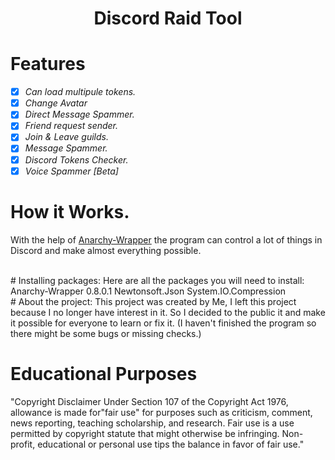 
<h1 align="center">Discord Raid Tool</h1>

# Features

- [x] *Can load multipule tokens.*
- [x] *Change Avatar*
- [x] *Direct Message Spammer.*
- [x] *Friend request sender.*
- [x] *Join & Leave guilds.*
- [x] *Message Spammer.*
- [x] *Discord Tokens Checker.*
- [x] *Voice Spammer [Beta]*
               
# How it Works.
With the help of [Anarchy-Wrapper](https://www.nuget.org/packages/Anarchy-wrapper/) the program can control a lot of things in Discord and make almost everything possible.

<br>
# Installing packages:
Here are all the packages you will need to install:
Anarchy-Wrapper 0.8.0.1
Newtonsoft.Json
System.IO.Compression

<br>
# About the project:
This project was created by Me, I left this project because I no longer have interest in it.
So I decided to the public it and make it possible for everyone to learn or fix it.
(I haven't finished the program so there might be some bugs or missing checks.)

# Educational Purposes
"Copyright Disclaimer Under Section 107 of the Copyright Act 1976, allowance is made for"fair use" for purposes such as criticism, comment, news reporting, teaching scholarship, and research. Fair use is a use permitted by copyright statute that might otherwise be infringing. Non-profit, educational or personal use tips the balance in favor of fair use."
